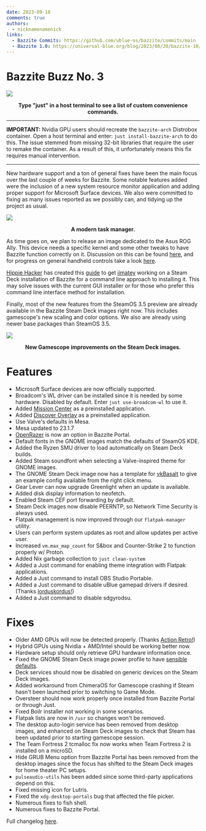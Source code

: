 ```yaml
---
date: 2023-09-18
comments: true
authors: 
  - nicknamenamenick
links:
  - Bazzite Commits: https://github.com/ublue-os/bazzite/commits/main
  - Bazzite 1.0: https://universal-blue.org/blog/2023/08/20/bazzite-10/
---
```

# Bazzite Buzz No. 3

![](https://hackmd.io/_uploads/BJm93mSka.png)
<p style="text-align: center;font-weight: bold">Type "just" in a host terminal to see a list of custom convenience commands.</p>

<hr>

**IMPORTANT:** Nvidia GPU users should recreate the `bazzite-arch` Distrobox container.  Open a host terminal and enter: `just install-bazzite-arch` to do this.  The issue stemmed from missing 32-bit libraries that require the user to remake the container. As a result of this, it unfortunately means this fix requires manual intervention.
<hr>

New hardware support and a ton of general fixes have been the main focus over the last couple of weeks for Bazzite.  Some notable features added were the inclusion of a new system resource monitor application and adding proper support for Microsoft Surface devices.  We also were committed to fixing as many issues reported as we possibly can, and tidying up the project as usual.

![](https://hackmd.io/_uploads/r1WzxTeJa.png)
<p style="text-align: center;font-weight: bold">A modern task manager.</p>

As time goes on, we plan to release an image dedicated to the Asus ROG Ally.  This device needs a specific kernel and some other tweaks to have Bazzite function correctly on it.  Discussion on this can be found [here](https://github.com/ublue-os/bazzite/pull/162), and for progress on general handheld controls take a look [here](https://github.com/ublue-os/bazzite/pull/201).

[Hippie Hacker](https://github.com/hh) has created this [guide](https://sharing.io/deck.html) to get [iimatey](https://github.com/ii/matey) working on a Steam Deck installation of Bazzite for a command line approach to  installing it. This may solve issues with the current GUI installer or for those who prefer this command line interface method for installation.

Finally, most of the new features from the SteamOS 3.5 preview are already available in the Bazzite Steam Deck images right now.  This includes gamescope's new scaling and color options.  We also are already using newer base packages than SteamOS 3.5.

![](https://hackmd.io/_uploads/r1yqzaeJT.png)
<p style="text-align: center; font-weight: bold">New Gamescope improvements on the Steam Deck images.</p>


# Features
- Microsoft Surface devices are now officially supported.
- Broadcom's WL driver can be installed since it is needed by some hardware.  Disabled by default.  Enter `just use-broadcom-wl` to use it.
- Added [Mission Center](https://gitlab.com/mission-center-devs/mission-center) as a preinstalled application.
- Added [Discover Overlay](https://github.com/trigg/Discover) as a preinstalled application.
- Use Valve's defaults in Mesa.
- Mesa updated to 23.1.7
- [OpenRazer](https://github.com/openrazer/openrazer) is now an option in Bazzite Portal.
- Default fonts in the GNOME images match the defaults of SteamOS KDE.
- Added the Ryzen SMU driver to load automatically on Steam Deck builds.
- Added Steam soundfont when selecting a Valve-inspired theme for GNOME images. 
- The GNOME Steam Deck image now has a template for [vkBasalt](https://github.com/DadSchoorse/vkBasalt) to give an example config available from the right click menu.
- Gear Lever can now upgrade Greenlight when an update is available.
- Added disk display information to neofetch.
- Enabled Steam CEF port forwarding by default.
- Steam Deck images now disable PEERNTP, so Network Time Security is always used.
- Flatpak management is now improved through our `flatpak-manager` utility.
- Users can perform system updates as root and allow updates per active user.
- Increased `vm.max_map_count` for S&box and Counter-Strike 2 to function properly w/ Proton.
- Added Nix garbage collection to `just clean-system`
- Added a Just command for enabling theme integration with Flatpak applications.
- Added a Just command to install OBS Studio Portable.
- Added a Just command to disable uBlue gamepad drivers if desired. (Thanks [lorduskordus!](https://github.com/lorduskordus))
- Added a Just command to disable sdgyrodsu.

# Fixes
- Older AMD GPUs will now be detected properly.  (Thanks [Action Retro!](https://www.youtube.com/@ActionRetro))
- Hybrid GPUs using Nvidia + AMD/Intel should be working better now.
- Hardware setup should only retrieve GPU hardware information once. 
- Fixed the GNOME Steam Deck image power profile to have [sensible defaults](https://github.com/ublue-os/bazzite/commit/23347190c7d43f32714d41cd8d10fe150215d1bb).
- Deck services should now be disabled on generic devices on the Steam Deck images.
- Added workaround from ChimeraOS for Gamescope crashing if Steam hasn't been launched prior to switching to Game Mode.
- Oversteer should now work properly once installed from Bazzite Portal or through Just.
- Fixed Boilr installer not working in some scenarios.
- Flatpak lists are now in `/usr` so changes won't be removed.
- The desktop auto-login service has been removed from desktop images, and enhanced on Steam Deck images to check that Steam has been updated prior to starting gamescope session.
- The Team Fortress 2 tcmalloc fix now works when Team Fortress 2 is installed on a microSD.
- Hide GRUB Menu option from Bazzite Portal has been removed from the desktop images since the focus has shifted to the Steam Deck images for home theater PC setups.
- `pulseaudio-utils` has been added since some third-party applications depend on this.
- Fixed missing icon for Lutris.
- Fixed the `xdg-desktop-portals` bug that affected the file picker. 
- Numerous fixes to fish shell.
- Numerous fixes to Bazzite Portal.

Full changelog [here](https://github.com/ublue-os/bazzite/pull/273#issue-1886248136). 
